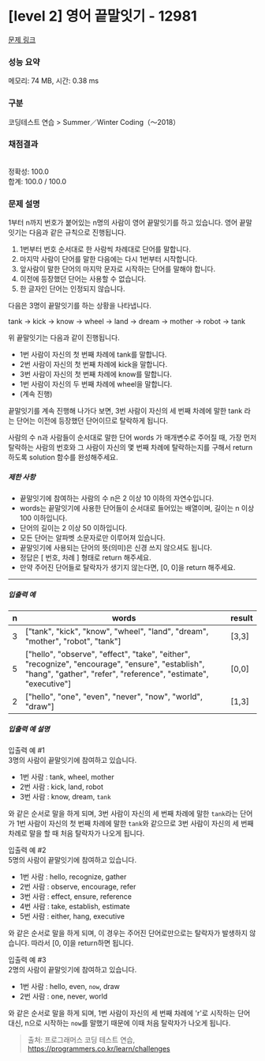 # [level 2] 영어 끝말잇기 - 12981 

[문제 링크](https://school.programmers.co.kr/learn/courses/30/lessons/12981) 

### 성능 요약

메모리: 74 MB, 시간: 0.38 ms

### 구분

코딩테스트 연습 > Summer／Winter Coding（～2018）

### 채점결과

<br/>정확성: 100.0<br/>합계: 100.0 / 100.0

### 문제 설명

<p>1부터 n까지 번호가 붙어있는 n명의 사람이 영어 끝말잇기를 하고 있습니다. 영어 끝말잇기는 다음과 같은 규칙으로 진행됩니다. </p>

<ol>
<li>1번부터 번호 순서대로 한 사람씩 차례대로 단어를 말합니다. </li>
<li>마지막 사람이 단어를 말한 다음에는 다시 1번부터 시작합니다. </li>
<li>앞사람이 말한 단어의 마지막 문자로 시작하는 단어를 말해야 합니다. </li>
<li>이전에 등장했던 단어는 사용할 수 없습니다. </li>
<li>한 글자인 단어는 인정되지 않습니다. </li>
</ol>

<p>다음은 3명이 끝말잇기를 하는 상황을 나타냅니다. </p>

<p>tank → kick → know → wheel → land → dream → mother → robot → tank</p>

<p>위 끝말잇기는 다음과 같이 진행됩니다.</p>

<ul>
<li>1번 사람이 자신의 첫 번째 차례에 tank를 말합니다.</li>
<li>2번 사람이 자신의 첫 번째 차례에 kick을 말합니다.</li>
<li>3번 사람이 자신의 첫 번째 차례에 know를 말합니다.</li>
<li>1번 사람이 자신의 두 번째 차례에 wheel을 말합니다.</li>
<li>(계속 진행)</li>
</ul>

<p>끝말잇기를 계속 진행해 나가다 보면, 3번 사람이 자신의 세 번째 차례에 말한 tank 라는 단어는 이전에 등장했던 단어이므로 탈락하게 됩니다. </p>

<p>사람의 수 n과 사람들이 순서대로 말한 단어 words 가 매개변수로 주어질 때, 가장 먼저 탈락하는 사람의 번호와 그 사람이 자신의 몇 번째 차례에 탈락하는지를 구해서 return 하도록 solution 함수를 완성해주세요.</p>

<h5>제한 사항</h5>

<ul>
<li>끝말잇기에 참여하는 사람의 수 n은 2 이상 10 이하의 자연수입니다.</li>
<li>words는 끝말잇기에 사용한 단어들이 순서대로 들어있는 배열이며, 길이는 n 이상 100 이하입니다.</li>
<li>단어의 길이는 2 이상 50 이하입니다.</li>
<li>모든 단어는 알파벳 소문자로만 이루어져 있습니다.</li>
<li>끝말잇기에 사용되는 단어의 뜻(의미)은 신경 쓰지 않으셔도 됩니다.</li>
<li>정답은 [ 번호, 차례 ] 형태로 return 해주세요.</li>
<li>만약 주어진 단어들로 탈락자가 생기지 않는다면, [0, 0]을 return 해주세요.</li>
</ul>

<hr>

<h5>입출력 예</h5>
<table class="table">
        <thead><tr>
<th>n</th>
<th>words</th>
<th>result</th>
</tr>
</thead>
        <tbody><tr>
<td>3</td>
<td>["tank", "kick", "know", "wheel", "land", "dream", "mother", "robot", "tank"]</td>
<td>[3,3]</td>
</tr>
<tr>
<td>5</td>
<td>["hello", "observe", "effect", "take", "either", "recognize", "encourage", "ensure", "establish", "hang", "gather", "refer", "reference", "estimate", "executive"]</td>
<td>[0,0]</td>
</tr>
<tr>
<td>2</td>
<td>["hello", "one", "even", "never", "now", "world", "draw"]</td>
<td>[1,3]</td>
</tr>
</tbody>
      </table>
<h5>입출력 예 설명</h5>

<p>입출력 예 #1<br>
3명의 사람이 끝말잇기에 참여하고 있습니다.</p>

<ul>
<li>1번 사람 : tank, wheel, mother</li>
<li>2번 사람 : kick, land, robot</li>
<li>3번 사람 : know, dream, <code>tank</code></li>
</ul>

<p>와 같은 순서로 말을 하게 되며, 3번 사람이 자신의 세 번째 차례에 말한 <code>tank</code>라는 단어가 1번 사람이 자신의 첫 번째 차례에 말한 <code>tank</code>와 같으므로 3번 사람이 자신의 세 번째 차례로 말을 할 때 처음 탈락자가 나오게 됩니다.</p>

<p>입출력 예 #2<br>
5명의 사람이 끝말잇기에 참여하고 있습니다.</p>

<ul>
<li>1번 사람 : hello, recognize, gather</li>
<li>2번 사람 : observe,  encourage, refer</li>
<li>3번 사람 : effect, ensure, reference</li>
<li>4번 사람 : take, establish, estimate</li>
<li>5번 사람 : either, hang, executive</li>
</ul>

<p>와 같은 순서로 말을 하게 되며, 이 경우는 주어진 단어로만으로는 탈락자가 발생하지 않습니다. 따라서 [0, 0]을 return하면 됩니다.</p>

<p>입출력 예 #3<br>
2명의 사람이 끝말잇기에 참여하고 있습니다.</p>

<ul>
<li>1번 사람 : hello, even, <code>now</code>, draw</li>
<li>2번 사람 : one, never, world</li>
</ul>

<p>와 같은 순서로 말을 하게 되며, 1번 사람이 자신의 세 번째 차례에 'r'로 시작하는 단어 대신, n으로 시작하는 <code>now</code>를 말했기 때문에 이때 처음 탈락자가 나오게 됩니다.</p>


> 출처: 프로그래머스 코딩 테스트 연습, https://programmers.co.kr/learn/challenges